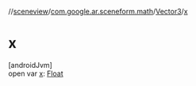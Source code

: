 //[sceneview](../../../index.md)/[com.google.ar.sceneform.math](../index.md)/[Vector3](index.md)/[x](x.md)

# x

[androidJvm]\
open var [x](x.md): [Float](https://kotlinlang.org/api/latest/jvm/stdlib/kotlin/-float/index.html)
